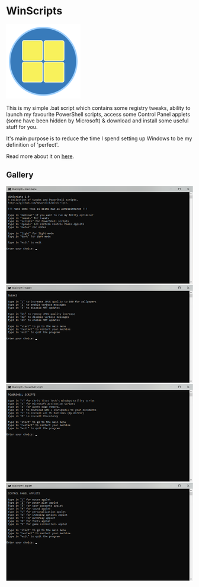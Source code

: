 # WinScripts
<img src="https://github.com/mewostick/WinScripts/blob/main/images/WinScripts.png" width="200" height="200">

This is my simple .bat script which contains some registry tweaks, ability to launch my favourite PowerShell scripts, access some Control Panel applets (some have been hidden by Microsoft) & download and install some useful stuff for you.

It's main purpose is to reduce the time I spend setting up Windows to be my definition of 'perfect'.

Read more about it on <a href="https://catdomeow.xyz/blog/bat-attempt-winscripts" target="_blank">here</a>.


## Gallery
<img src="https://github.com/mewostick/WinScripts/blob/main/gallery/start.png?raw=true">
<img src="https://github.com/mewostick/WinScripts/blob/main/gallery/tweaks.png?raw=true">
<img src="https://github.com/mewostick/WinScripts/blob/main/gallery/scripts.png?raw=true">
<img src="https://github.com/mewostick/WinScripts/blob/main/gallery/applets.png?raw=true">
